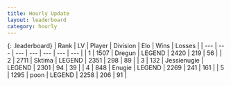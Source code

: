 ```yaml
---
title: Hourly Update
layout: leaderboard
category: hourly
---
```


{: .leaderboard}
| Rank | LV | Player | Division | Elo | Wins | Losses |
| --- | --- | --- | --- | --- | --- | --- |
| <span data-change="0">1</span> | 1507 | <span title="ID: 337810">Dregun</span> | LEGEND | <span data-change="0">2420</span> | <span data-change="0">219</span> | <span data-change="0">56</span> |
| <span data-change="0">2</span> | 2711 | <span title="ID: 353063">Sktima</span> | LEGEND | <span data-change="0">2351</span> | <span data-change="0">298</span> | <span data-change="0">89</span> |
| <span data-change="0">3</span> | 132 | <span title="ID: 756478">Jessienugie</span> | LEGEND | <span data-change="0">2301</span> | <span data-change="0">94</span> | <span data-change="0">39</span> |
| <span data-change="0">4</span> | 848 | <span title="ID: 623502">Enugie</span> | LEGEND | <span data-change="0">2269</span> | <span data-change="0">241</span> | <span data-change="0">161</span> |
| <span data-change="0">5</span> | 1295 | <span title="ID: 540690">poon</span> | LEGEND | <span data-change="2">2258</span> | <span data-change="2">206</span> | <span data-change="1">91</span> |
